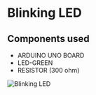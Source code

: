 # Blinking LED
## Components used
- ARDUINO UNO BOARD
- LED-GREEN
- RESISTOR (300 ohm)

![Blinking LED](https://github.com/abel3ri/blinking_led/assets/93480066/34cbc9b8-9d88-4715-99c8-bfcfdd937539)
